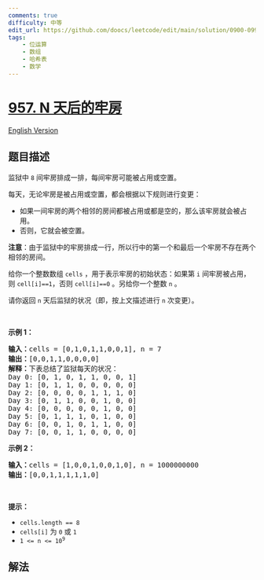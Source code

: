 ```yaml
---
comments: true
difficulty: 中等
edit_url: https://github.com/doocs/leetcode/edit/main/solution/0900-0999/0957.Prison%20Cells%20After%20N%20Days/README.md
tags:
    - 位运算
    - 数组
    - 哈希表
    - 数学
---
```


# [957. N 天后的牢房](https://leetcode.cn/problems/prison-cells-after-n-days)

[English Version](/solution/0900-0999/0957.Prison%20Cells%20After%20N%20Days/README_EN.md)

## 题目描述

<!-- 这里写题目描述 -->

<p>监狱中 <code>8</code> 间牢房排成一排，每间牢房可能被占用或空置。</p>

<p>每天，无论牢房是被占用或空置，都会根据以下规则进行变更：</p>

<ul>
	<li>如果一间牢房的两个相邻的房间都被占用或都是空的，那么该牢房就会被占用。</li>
	<li>否则，它就会被空置。</li>
</ul>

<p><strong>注意</strong>：由于监狱中的牢房排成一行，所以行中的第一个和最后一个牢房不存在两个相邻的房间。</p>

<p>给你一个整数数组 <code>cells</code> ，用于表示牢房的初始状态：如果第 <code>i</code> 间牢房被占用，则 <code>cell[i]==1</code>，否则 <code>cell[i]==0</code> 。另给你一个整数 <code>n</code> 。</p>

<p>请你返回 <code>n</code> 天后监狱的状况（即，按上文描述进行 <code>n</code> 次变更）。</p>

<p>&nbsp;</p>

<p><strong>示例 1：</strong></p>

<pre>
<strong>输入：</strong>cells = [0,1,0,1,1,0,0,1], n = 7
<strong>输出：</strong>[0,0,1,1,0,0,0,0]
<strong>解释：</strong>下表总结了监狱每天的状况：
Day 0: [0, 1, 0, 1, 1, 0, 0, 1]
Day 1: [0, 1, 1, 0, 0, 0, 0, 0]
Day 2: [0, 0, 0, 0, 1, 1, 1, 0]
Day 3: [0, 1, 1, 0, 0, 1, 0, 0]
Day 4: [0, 0, 0, 0, 0, 1, 0, 0]
Day 5: [0, 1, 1, 1, 0, 1, 0, 0]
Day 6: [0, 0, 1, 0, 1, 1, 0, 0]
Day 7: [0, 0, 1, 1, 0, 0, 0, 0]
</pre>

<p><strong>示例 2：</strong></p>

<pre>
<strong>输入：</strong>cells = [1,0,0,1,0,0,1,0], n = 1000000000
<strong>输出：</strong>[0,0,1,1,1,1,1,0]
</pre>

<p>&nbsp;</p>

<p><strong>提示：</strong></p>

<ul>
	<li><code>cells.length == 8</code></li>
	<li><code>cells[i]</code> 为 <code>0</code> 或 <code>1</code></li>
	<li><code>1 &lt;= n &lt;= 10<sup>9</sup></code></li>
</ul>

## 解法

<!-- end -->
